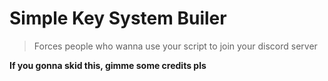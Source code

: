 # Simple Key System Builer
> Forces people who wanna use your script to join your discord server

**If you gonna skid this, gimme some credits pls**
